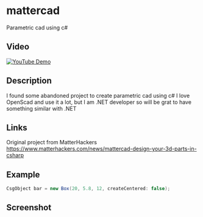 # mattercad
Parametric cad using c#

## Video
[![YouTube Demo](https://img.youtube.com/vi/dlQ3HhHRtSU/0.jpg)](https://youtu.be/dlQ3HhHRtSU)

## Description
I found some abandoned project to create parametric cad using c#
I love OpenScad and use it a lot, but I am .NET developer so will be grat to have something similar with .NET

## Links
Original project from MatterHackers https://www.matterhackers.com/news/mattercad-design-your-3d-parts-in-csharp


## Example
```C#
CsgObject bar = new Box(20, 5.8, 12, createCentered: false);
```

## Screenshot
